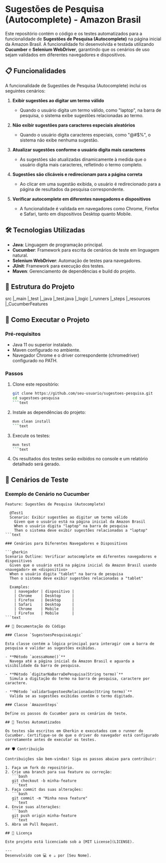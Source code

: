 # Sugestões de Pesquisa (Autocomplete) - Amazon Brasil

Este repositório contém o código e os testes automatizados para a funcionalidade de **Sugestões de Pesquisa (Autocomplete)** na página inicial da Amazon Brasil. A funcionalidade foi desenvolvida e testada utilizando **Cucumber** e **Selenium WebDriver**, garantindo que os cenários de uso sejam validados em diferentes navegadores e dispositivos.

## 📋 Funcionalidades

A funcionalidade de Sugestões de Pesquisa (Autocomplete) inclui os seguintes cenários:

1. **Exibir sugestões ao digitar um termo válido**  
   - Quando o usuário digita um termo válido, como "laptop", na barra de pesquisa, o sistema exibe sugestões relacionadas ao termo.

2. **Não exibir sugestões para caracteres especiais aleatórios**  
   - Quando o usuário digita caracteres especiais, como "@#$%", o sistema não exibe nenhuma sugestão.

3. **Atualizar sugestões conforme o usuário digita mais caracteres**  
   - As sugestões são atualizadas dinamicamente à medida que o usuário digita mais caracteres, refletindo o termo completo.

4. **Sugestões são clicáveis e redirecionam para a página correta**  
   - Ao clicar em uma sugestão exibida, o usuário é redirecionado para a página de resultados da pesquisa correspondente.

5. **Verificar autocomplete em diferentes navegadores e dispositivos**  
   - A funcionalidade é validada em navegadores como Chrome, Firefox e Safari, tanto em dispositivos Desktop quanto Mobile.

## 🛠️ Tecnologias Utilizadas

- **Java**: Linguagem de programação principal.
- **Cucumber**: Framework para escrita de cenários de teste em linguagem natural.
- **Selenium WebDriver**: Automação de testes para navegadores.
- **JUnit**: Framework para execução dos testes.
- **Maven**: Gerenciamento de dependências e build do projeto.

## 📂 Estrutura do Projeto
src
 |_main
 |_test
     |_java
        |_test.java
	     |_logic
	     |_runners 
	     |_steps
      |_resources
           |_CucumberFeatures
## 🚀 Como Executar o Projeto

### Pré-requisitos

- Java 11 ou superior instalado.
- Maven configurado no ambiente.
- Navegador Chrome e o driver correspondente (chromedriver) configurado no PATH.

### Passos

1. Clone este repositório:
   ```bash
   git clone https://github.com/seu-usuario/sugestoes-pesquisa.git
   cd sugestoes-pesquisa
   ```text

2. Instale as dependências do projeto:
   ```bash
   mvn clean install
   ```text

3. Execute os testes:
   ```bash
   mvn test
   ```text

4. Os resultados dos testes serão exibidos no console e um relatório detalhado será gerado.

## 📝 Cenários de Teste

### Exemplo de Cenário no Cucumber

```gherkin
Feature: Sugestões de Pesquisa (Autocomplete)

  @Test1
  Scenario: Exibir sugestões ao digitar um termo válido
    Given que o usuário está na página inicial da Amazon Brasil
    When o usuário digita "laptop" na barra de pesquisa
    Then o sistema deve exibir sugestões relacionadas a "laptop"
```text

### Cenários para Diferentes Navegadores e Dispositivos

```gherkin
Scenario Outline: Verificar autocomplete em diferentes navegadores e dispositivos
  Given que o usuário está na página inicial da Amazon Brasil usando <navegador> em <dispositivo>
  When o usuário digita "tablet" na barra de pesquisa
  Then o sistema deve exibir sugestões relacionadas a "tablet"

  Examples:
    | navegador | dispositivo |
    | Chrome    | Desktop     |
    | Firefox   | Desktop     |
    | Safari    | Desktop     |
    | Chrome    | Mobile      |
    | Firefox   | Mobile      |
```text

## 📖 Documentação do Código

### Classe `SugestoesPesquisaLogic`

Esta classe contém a lógica principal para interagir com a barra de pesquisa e validar as sugestões exibidas.

- **Método `acessaHome()`**  
  Navega até a página inicial da Amazon Brasil e aguarda a visibilidade da barra de pesquisa.

- **Método `digitarNaBarraDePesquisa(String termo)`**  
  Simula a digitação do termo na barra de pesquisa, caractere por caractere.

- **Método `validarSugestoesRelacionadas(String termo)`**  
  Valida se as sugestões exibidas contêm o termo digitado.

### Classe `AmazonSteps`

Define os passos do Cucumber para os cenários de teste.

## 🧪 Testes Automatizados

Os testes são escritos em Gherkin e executados com o runner do Cucumber. Certifique-se de que o driver do navegador está configurado corretamente antes de executar os testes.

## 🛡️ Contribuição

Contribuições são bem-vindas! Siga os passos abaixo para contribuir:

1. Faça um fork do repositório.
2. Crie uma branch para sua feature ou correção:
   ```bash
   git checkout -b minha-feature
   ```text
3. Faça commit das suas alterações:
   ```bash
   git commit -m "Minha nova feature"
   ```text
4. Envie suas alterações:
   ```bash
   git push origin minha-feature
   ```text
5. Abra um Pull Request.

## 📄 Licença

Este projeto está licenciado sob a [MIT License](LICENSE).

---
Desenvolvido com 💻 e ☕ por [Seu Nome].
